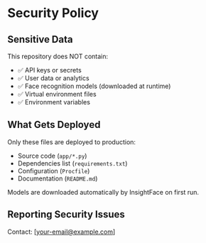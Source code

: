 # Security Policy

## Sensitive Data

This repository does NOT contain:
- ✅ API keys or secrets
- ✅ User data or analytics
- ✅ Face recognition models (downloaded at runtime)
- ✅ Virtual environment files
- ✅ Environment variables

## What Gets Deployed

Only these files are deployed to production:
- Source code (`app/*.py`)
- Dependencies list (`requirements.txt`)
- Configuration (`Procfile`)
- Documentation (`README.md`)

Models are downloaded automatically by InsightFace on first run.

## Reporting Security Issues

Contact: [your-email@example.com]